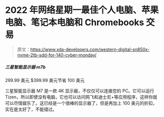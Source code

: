 # 2022 年网络星期一最佳个人电脑、苹果电脑、笔记本电脑和 Chromebooks 交易

> 原文：<https://www.xda-developers.com/western-digital-sn850x-nvme-2tb-sdd-for-140-cyber-monday/>

##### 三星智能显示器 m7b

299.99 美元 $399.99 美元节省 100 美元

三星智能显示器 M7 是一款 4K 显示器，不仅仅可以连接您的 PC。它可以运行 Tizen，所以即使没有电脑，它也可以访问网飞和迪士尼+等应用程序，这样你就可以尽情娱乐了。这已经是一个很棒的显示器了，但是再加上 100 美元的折扣，实在是太好了，不能错过。